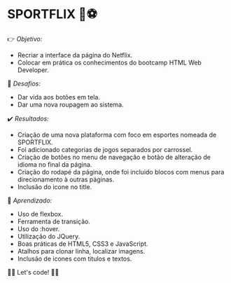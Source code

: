 # SPORTFLIX 🏅⚽

👉 _Objetivo:_
* Recriar a interface da página do Netflix.
* Colocar em prática os conhecimentos do bootcamp HTML Web Developer.

🚀 _Desafios:_
* Dar vida aos botôes em tela.
* Dar uma nova roupagem ao sistema.

✔️ _Resultados:_
* Criação de uma nova plataforma com foco em esportes nomeada de SPORTFLIX.
* Foi adicionado categorias de jogos separados por carrossel.
* Criação de botões no menu de navegação e botão de alteração de idioma no final da página.
* Criação do rodapé da página, onde foi incluido blocos com menus para direcionamento à outras páginas.
* Inclusão do icone no title.

📑 _Aprendizado:_ 
* Uso de flexbox.
* Ferramenta de transição.
* Uso do :hover.
* Utilização do JQuery.
* Boas práticas de HTML5, CSS3 e JavaScript.
* Atalhos para clonar linha, localizar imagens.
* Inclusão de icones com titulos e textos. 


🚀🚀 Let's code! 🚀🚀